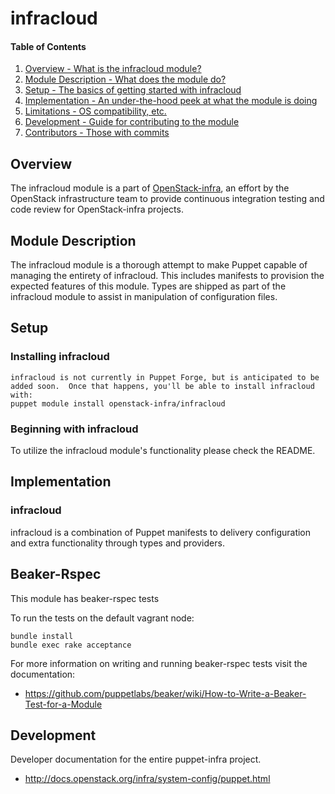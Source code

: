 infracloud
=======

#### Table of Contents

1. [Overview - What is the infracloud module?](#overview)
2. [Module Description - What does the module do?](#module-description)
3. [Setup - The basics of getting started with infracloud](#setup)
4. [Implementation - An under-the-hood peek at what the module is doing](#implementation)
5. [Limitations - OS compatibility, etc.](#limitations)
6. [Development - Guide for contributing to the module](#development)
7. [Contributors - Those with commits](#contributors)

Overview
--------

The infracloud module is a part of [OpenStack-infra](https://git.openstack.org/cgit/openstack-infra), an effort by the OpenStack infrastructure team to provide continuous integration testing and code review for OpenStack-infra projects.

Module Description
------------------

The infracloud module is a thorough attempt to make Puppet capable of managing the entirety of infracloud.  This includes manifests to provision the expected features of this module.  Types are shipped as part of the infracloud module to assist in manipulation of configuration files.

Setup
-----

### Installing infracloud

    infracloud is not currently in Puppet Forge, but is anticipated to be added soon.  Once that happens, you'll be able to install infracloud with:
    puppet module install openstack-infra/infracloud

### Beginning with infracloud

To utilize the infracloud module's functionality please check the README.

Implementation
--------------

### infracloud

infracloud is a combination of Puppet manifests to delivery configuration and extra functionality through types and providers.

Beaker-Rspec
------------

This module has beaker-rspec tests

To run the tests on the default vagrant node:

```shell
bundle install
bundle exec rake acceptance
```

For more information on writing and running beaker-rspec tests visit the documentation:

* https://github.com/puppetlabs/beaker/wiki/How-to-Write-a-Beaker-Test-for-a-Module

Development
-----------

Developer documentation for the entire puppet-infra project.

* http://docs.openstack.org/infra/system-config/puppet.html

